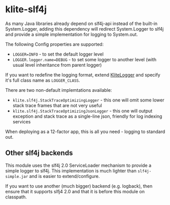 # klite-slf4j

As many Java libraries already depend on slf4j-api instead of the built-in System.Logger,
adding this dependency will redirect System.Logger to slf4j and provide a simple implementation for
logging to System.out.

The following Config properties are supported:
* `LOGGER=INFO` - to set the default logger level
* `LOGGER.logger.name=DEBUG` - to set some logger to another level (with usual level inheritance from parent logger)

If you want to redefine the logging format, extend [KliteLogger](src/KliteLogger.kt) and specify it's full class name as `LOGGER_CLASS`.

There are two non-default implemtations available:
* `klite.slf4j.StackTraceOptimizingLogger` - this one will omit some lower stack trace frames that are not very useful
* `klite.slf4j.StackTraceOptimizingJsonLogger` - this one will output exception and stack trace as a single-line json, friendly for log indexing services

When deploying as a 12-factor app, this is all you need - logging to standard out.

## Other slf4j backends

This module uses the slf4j 2.0 ServiceLoader mechanism to provide a simple logger to slf4j.
This implementation is much lighter than `slf4j-simple.jar` and is easier to extend/configure.

If you want to use another (much bigger) backend (e.g. logback), then ensure that it supports slfj4 2.0 and that it is before this module on classpath.
